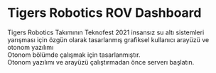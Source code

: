 
# Tigers Robotics ROV Dashboard

Tigers Robotics Takımının Teknofest 2021 insansız su altı sistemleri yarışması için özgün olarak tasarlanmış grafiksel kullanıcı arayüzü ve otonom yazılımı
<br>
Otonom bölümde çalışmak için tasarlanmıştır.
<br>
Otonom yazılımı ve arayüzü çalıştırmadan önce serverı başlatın.
